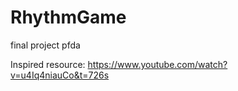 # RhythmGame
final project pfda

Inspired resource: https://www.youtube.com/watch?v=u4Iq4niauCo&t=726s
